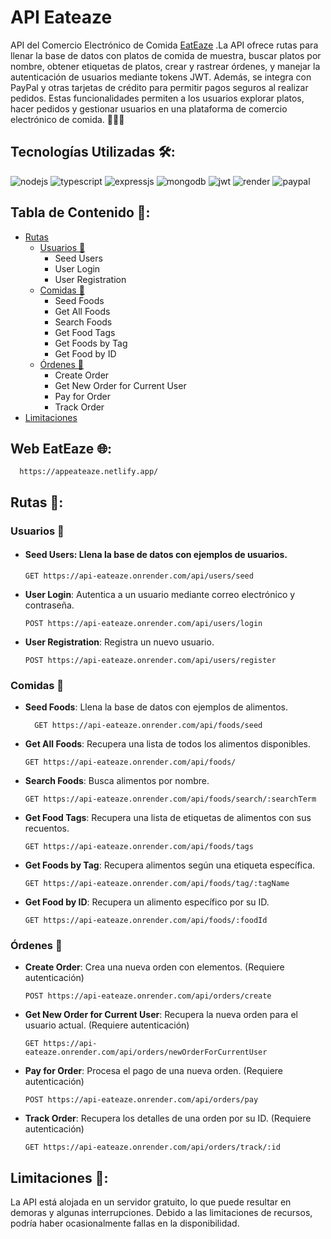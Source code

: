 # **API Eateaze**

 API del Comercio Electrónico de Comida [EatEaze](https://github.com/Jenzyy/app-eateaze) .La API ofrece rutas  para llenar la base de datos con platos de comida de muestra, buscar platos por nombre, obtener etiquetas de platos, crear y rastrear órdenes, y manejar la autenticación de usuarios mediante tokens JWT. Además, se integra con PayPal y otras tarjetas de crédito para permitir pagos seguros al realizar pedidos. Estas funcionalidades permiten a los usuarios explorar platos, hacer pedidos y gestionar usuarios en una plataforma de comercio electrónico de comida. 🍔🍕🍣
## Tecnologías Utilizadas 🛠️:
![nodejs](https://img.shields.io/badge/Node%20js-339933?style=for-the-badge&logo=nodedotjs&logoColor=white)
![typescript](https://img.shields.io/badge/TypeScript-007ACC?style=for-the-badge&logo=typescript&logoColor=white)
![expressjs](https://img.shields.io/badge/Express.js-404D59?style=for-the-badge)
![mongodb](https://img.shields.io/badge/MongoDB-4EA94B?style=for-the-badge&logo=mongodb&logoColor=white)
![jwt](https://img.shields.io/badge/JWT-000000?style=for-the-badge&logo=JSON%20web%20tokens&logoColor=white)
![render](https://img.shields.io/badge/Render-46E3B7?style=for-the-badge&logo=render&logoColor=white)
![paypal](https://img.shields.io/badge/PayPal-00457C?style=for-the-badge&logo=paypal&logoColor=white)

## Tabla de Contenido 📑:
- [Rutas](#rutas-)
  - [Usuarios 👥](#usuarios-)
    - Seed Users
    - User Login
    - User Registration
  - [Comidas 🍔](#comidas-)
    - Seed Foods
    - Get All Foods
    - Search Foods
    - Get Food Tags
    - Get Foods by Tag
    - Get Food by ID
  - [Órdenes 🛒](#órdenes-)
    - Create Order
    - Get New Order for Current User
    - Pay for Order
    - Track Order
- [Limitaciones](#limitaciones-)

## Web EatEaze 🌐:
      https://appeateaze.netlify.app/

## Rutas 🚀:
### Usuarios 👥 
- #### **Seed Users**: Llena la base de datos con ejemplos de usuarios.

      GET https://api-eateaze.onrender.com/api/users/seed

- **User Login**: Autentica a un usuario mediante correo electrónico y contraseña.

      POST https://api-eateaze.onrender.com/api/users/login

- **User Registration**: Registra un nuevo usuario.

      POST https://api-eateaze.onrender.com/api/users/register
### Comidas 🍔
- **Seed Foods**: Llena la base de datos con ejemplos de alimentos.

        GET https://api-eateaze.onrender.com/api/foods/seed

- **Get All Foods**: Recupera una lista de todos los alimentos disponibles.

      GET https://api-eateaze.onrender.com/api/foods/

- **Search Foods**: Busca alimentos por nombre.

      GET https://api-eateaze.onrender.com/api/foods/search/:searchTerm

- **Get Food Tags**: Recupera una lista de etiquetas de alimentos con sus recuentos.

      GET https://api-eateaze.onrender.com/api/foods/tags

- **Get Foods by Tag**: Recupera alimentos según una etiqueta específica.

      GET https://api-eateaze.onrender.com/api/foods/tag/:tagName

- **Get Food by ID**: Recupera un alimento específico por su ID.

      GET https://api-eateaze.onrender.com/api/foods/:foodId

### Órdenes 🛒
- **Create Order**: Crea una nueva orden con elementos. (Requiere autenticación)

      POST https://api-eateaze.onrender.com/api/orders/create

- **Get New Order for Current User**: Recupera la nueva orden para el usuario actual. (Requiere autenticación)

      GET https://api-eateaze.onrender.com/api/orders/newOrderForCurrentUser

- **Pay for Order**: Procesa el pago de una nueva orden. (Requiere autenticación)

      POST https://api-eateaze.onrender.com/api/orders/pay

- **Track Order**: Recupera los detalles de una orden por su ID. (Requiere autenticación)

      GET https://api-eateaze.onrender.com/api/orders/track/:id

## **Limitaciones 🚫**:   
 La API está alojada en un servidor gratuito, lo que puede resultar en demoras y algunas interrupciones. Debido a las limitaciones de recursos, podría haber ocasionalmente fallas en la disponibilidad. 